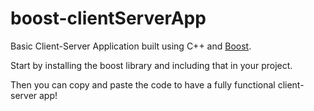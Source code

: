 # boost-clientServerApp
 Basic Client-Server Application built using C++ and [Boost](https://www.boost.org/). 
 
 Start by installing the boost library and including that in your project. 
 
 Then you can copy and paste the code to have a fully functional client-server app!
